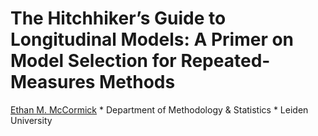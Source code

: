 
<!-- README.md is generated from README.qmd. Please edit that file -->

# The Hitchhiker’s Guide to Longitudinal Models: A Primer on Model Selection for Repeated-Measures Methods

[Ethan M. McCormick](https://e-m-mccormick.github.io/) \* Department of
Methodology & Statistics \* Leiden University
